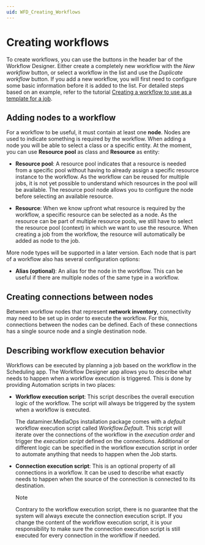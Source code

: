 ```yaml
---
uid: WFD_Creating_Workflows
---
```


# Creating workflows

To create workflows, you can use the buttons in the header bar of the Workflow Designer. Either create a completely new workflow with the *New workflow* button, or select a workflow in the list and use the *Duplicate workflow* button. If you add a new workflow, you will first need to configure some basic information before it is added to the list. For detailed steps based on an example, refer to the tutorial [Creating a workflow to use as a template for a job](xref:Tutorial_MediaOps_Workflow_Designer_Intro).

## Adding nodes to a workflow

For a workflow to be useful, it must contain at least one **node**. Nodes are used to indicate something is required by the workflow. When adding a node you will be able to select a class or a specific entity. At the moment, you can use **Resource pool** as class and **Resource** as entity:

- **Resource pool**: A resource pool indicates that a resource is needed from a specific pool without having to already assign a specific resource instance to the workflow. As the workflow can be reused for multiple jobs, it is not yet possible to understand which resources in the pool will be available. The resource pool node allows you to configure the node before selecting an available resource.

- **Resource**: When we know upfront what resource is required by the workflow, a specific resource can be selected as a node. As the resource can be part of multiple resource pools, we still have to select the resource pool (context) in which we want to use the resource. When creating a job from the workflow, the resource will automatically be added as node to the job.

More node types will be supported in a later version. Each node that is part of a workflow also has several configuration options:

- **Alias (optional)**: An alias for the node in the workflow. This can be useful if there are multiple nodes of the same type in a workflow.

## Creating connections between nodes

Between workflow nodes that represent **network inventory**, connectivity may need to be set up in order to execute the workflow. For this, connections between the nodes can be defined. Each of these connections has a single source node and a single destination node.

## Describing workflow execution behavior

Workflows can be executed by planning a job based on the workflow in the Scheduling app. The Workflow Designer app allows you to describe what needs to happen when a workflow execution is triggered. This is done by providing Automation scripts in two places:

- **Workflow execution script**: This script describes the overall execution logic of the workflow. The script will always be triggered by the system when a workflow is executed.

  The dataminer.MediaOps installation package comes with a *default* workflow execution script called *Workflow.Default*. This script will iterate over the connections of the workflow in the *execution order* and trigger the *execution script* defined on the connections. Additional or different logic can be specified in the workflow execution script in order to automate anything that needs to happen when the Job starts.

- **Connection execution script**: This is an optional property of all connections in a workflow. It can be used to describe what exactly needs to happen when the source of the connection is connected to its destination.

  > [!NOTE]
  > Contrary to the workflow execution script, there is no guarantee that the system will always execute the connection execution script. If you change the content of the workflow execution script, it is your responsibility to make sure the connection execution script is still executed for every connection in the workflow if needed.
